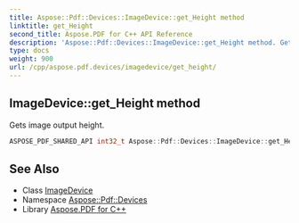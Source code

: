 ```yaml
---
title: Aspose::Pdf::Devices::ImageDevice::get_Height method
linktitle: get_Height
second_title: Aspose.PDF for C++ API Reference
description: 'Aspose::Pdf::Devices::ImageDevice::get_Height method. Gets image output height in C++.'
type: docs
weight: 900
url: /cpp/aspose.pdf.devices/imagedevice/get_height/
---
```

## ImageDevice::get_Height method


Gets image output height.

```cpp
ASPOSE_PDF_SHARED_API int32_t Aspose::Pdf::Devices::ImageDevice::get_Height() const
```

## See Also

* Class [ImageDevice](../)
* Namespace [Aspose::Pdf::Devices](../../)
* Library [Aspose.PDF for C++](../../../)

